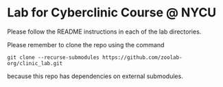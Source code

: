 # Lab for Cyberclinic Course @ NYCU

Please follow the README instructions in each of the lab directories.

Please remember to clone the repo using the command

`git clone --recurse-submodules https://github.com/zoolab-org/clinic_lab.git`

because this repo has dependencies on external submodules.

